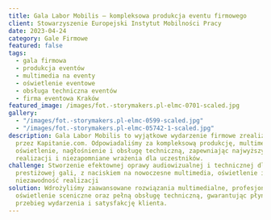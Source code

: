 ```yaml
---
title: Gala Labor Mobilis – kompleksowa produkcja eventu firmowego
client: Stowarzyszenie Europejski Instytut Mobilności Pracy
date: 2023-04-24
category: Gale Firmowe
featured: false
tags:
  - gala firmowa
  - produkcja eventów
  - multimedia na eventy
  - oświetlenie eventowe
  - obsługa techniczna eventów
  - firma eventowa Kraków
featured_image: /images/fot.-storymakers.pl-elmc-0701-scaled.jpg
gallery:
  - "/images/fot.-storymakers.pl-elmc-0599-scaled.jpg"
  - "/images/fot.-storymakers.pl-elmc-05742-1-scaled.jpg"
description: Gala Labor Mobilis to wyjątkowe wydarzenie firmowe zrealizowane
  przez Kapitanie.com. Odpowiadaliśmy za kompleksową produkcję, multimedia,
  oświetlenie, nagłośnienie i obsługę techniczną, zapewniając najwyższy standard
  realizacji i niezapomniane wrażenia dla uczestników.
challenge: Stworzenie efektownej oprawy audiowizualnej i technicznej dla
  prestiżowej gali, z naciskiem na nowoczesne multimedia, oświetlenie i
  niezawodność realizacji
solution: Wdrożyliśmy zaawansowane rozwiązania multimedialne, profesjonalne
  oświetlenie sceniczne oraz pełną obsługę techniczną, gwarantując płynny
  przebieg wydarzenia i satysfakcję klienta.
---
```

